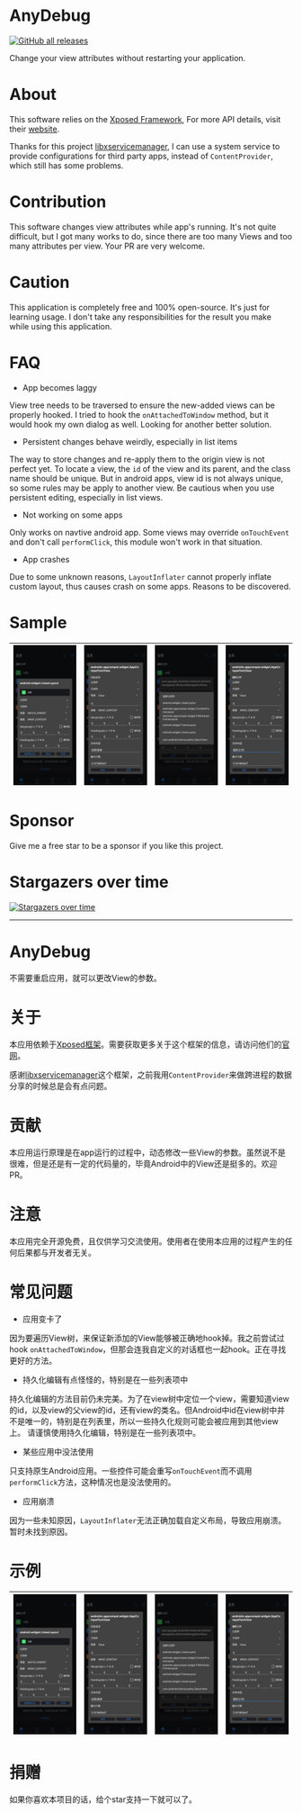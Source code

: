 # AnyDebug

[![GitHub all releases](https://img.shields.io/github/downloads/Xposed-Modules-Repo/com.hhvvg.anydebug/total?label=Downloads)](https://github.com/Xposed-Modules-Repo/com.hhvvg.anydebug/releases)

Change your view attributes without restarting your application.

# About

This software relies on the [Xposed Framework](https://github.com/rovo89/Xposed), For more API details, visit their [website](https://api.xposed.info/).

Thanks for this project [libxservicemanager](https://github.com/kaisar945/XServiceManager), I can use a system service to provide configurations for third party apps, instead of `ContentProvider`, which still has some problems.

# Contribution

This software changes view attributes while app's running. It's not quite difficult, but I got many works to do, since there are too many Views and too many attributes per view. Your PR are very welcome.

# Caution

This application is completely free and 100% open-source.  It's just for learning usage. I don't take any responsibilities for the  result you make while using this application.

# FAQ

+ App becomes laggy

View tree needs to be traversed to ensure the new-added views can be properly hooked. I tried to hook the `onAttachedToWindow` method, but it would hook my own dialog as well. Looking for another better solution.

+ Persistent changes behave weirdly, especially in list items

The way to store changes and re-apply them to the origin view is not perfect yet. To locate a view, the `id` of the view and its parent, and the class name should be unique. But in android apps, view id is not always unique, so some rules may be apply to another view.
Be cautious when you use persistent editing, especially in list views.

+ Not working on some apps

Only works on navtive android app. Some views may override `onTouchEvent` and don't call `performClick`, this module won't work in that situation.

+ App crashes

Due to some unknown reasons, `LayoutInflater` cannot properly inflate custom layout, thus causes crash on some apps. Reasons to be discovered.

# Sample

| ![sample0.png](raw/sample0.png) | ![sample1.png](raw/sample1.png) | ![sample1.png](raw/sample2.png) | ![sample1.png](raw/sample3.png) |
| -- | -- | -- | -- |

# Sponsor

Give me a free star to be a sponsor if you like this project.


# Stargazers over time

[![Stargazers over time](https://starchart.cc/gitofleonardo/AnyDebug.svg)](https://starchart.cc/gitofleonardo/AnyDebug)

------------------------------------------------------------------------------------------------------------------------------------------

# AnyDebug

不需要重启应用，就可以更改View的参数。

# 关于

本应用依赖于[Xposed框架](https://github.com/rovo89/Xposed)。需要获取更多关于这个框架的信息，请访问他们的[官网](https://api.xposed.info/)。

感谢[libxservicemanager](https://github.com/kaisar945/XServiceManager)这个框架，之前我用`ContentProvider`来做跨进程的数据分享的时候总是会有点问题。

# 贡献

本应用运行原理是在app运行的过程中，动态修改一些View的参数。虽然说不是很难，但是还是有一定的代码量的，毕竟Android中的View还是挺多的。欢迎PR。

# 注意

本应用完全开源免费，且仅供学习交流使用。使用者在使用本应用的过程产生的任何后果都与开发者无关。

# 常见问题

+ 应用变卡了

因为要遍历View树，来保证新添加的View能够被正确地hook掉。我之前尝试过hook `onAttachedToWindow`，但那会连我自定义的对话框也一起hook。正在寻找更好的方法。

+ 持久化编辑有点怪怪的，特别是在一些列表项中

持久化编辑的方法目前仍未完美。为了在view树中定位一个view，需要知道view的id，以及view的父view的id，还有view的类名。但Android中id在view树中并不是唯一的，特别是在列表里，所以一些持久化规则可能会被应用到其他view上。
请谨慎使用持久化编辑，特别是在一些列表项中。

+ 某些应用中没法使用

只支持原生Android应用。一些控件可能会重写`onTouchEvent`而不调用`performClick`方法，这种情况也是没法使用的。

+ 应用崩溃

因为一些未知原因，`LayoutInflater`无法正确加载自定义布局，导致应用崩溃。暂时未找到原因。

# 示例

| ![sample0.png](raw/sample0.png) | ![sample1.png](raw/sample1.png) | ![sample1.png](raw/sample2.png) | ![sample1.png](raw/sample3.png) |
| -- | -- | -- | -- |

# 捐赠

如果你喜欢本项目的话，给个star支持一下就可以了。
